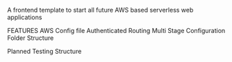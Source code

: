 A frontend template to start all future AWS based serverless web applications

FEATURES
AWS Config file
Authenticated Routing
Multi Stage Configuration
Folder Structure

Planned
Testing Structure
